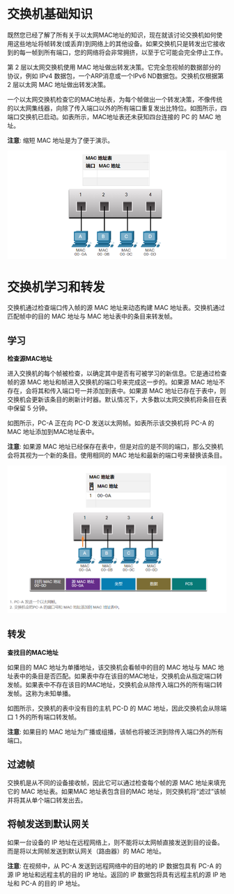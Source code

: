# 交换机基础知识

既然您已经了解了所有关于以太网MAC地址的知识，现在就该讨论交换机如何使用这些地址将帧转发(或丢弃)到网络上的其他设备。如果交换机只是转发出它接收到的每一帧到所有端口，您的网络将会非常拥挤，以至于它可能会完全停止工作。

第 2 层以太网交换机使用 MAC 地址做出转发决策。它完全忽视帧的数据部分的协议，例如 IPv4 数据包，一个ARP消息或一个IPv6 ND数据包。交换机仅根据第 2 层以太网 MAC 地址做出转发决策。

一个以太网交换机检查它的MAC地址表，为每个帧做出一个转发决策，不像传统的以太网集线器，向除了传入端口以外的所有端口重复发出比特位。如图所示，四端口交换机已启动。如表所示，MAC地址表还未获知四台连接的 PC 的 MAC 地址。

**注意**: 缩短 MAC 地址是为了便于演示。

![](pic/8.png)

# 交换机学习和转发

交换机通过检查端口传入帧的源 MAC 地址来动态构建 MAC 地址表。交换机通过匹配帧中的目的 MAC 地址与 MAC 地址表中的条目来转发帧。

## 学习

**检查源MAC地址**

进入交换机的每个帧被检查，以确定其中是否有可被学习的新信息。它是通过检查帧的源 MAC 地址和帧进入交换机的端口号来完成这一步的。如果源 MAC 地址不存在，会将其和传入端口号一并添加到表中。如果源 MAC 地址已存在于表中，则交换机会更新该条目的刷新计时器。默认情况下，大多数以太网交换机将条目在表中保留 5 分钟。

如图所示，PC-A 正在向 PC-D 发送以太网帧。如表所示该交换机将 PC-A 的 MAC 地址添加到MAC地址表中。

**注意**: 如果源 MAC 地址已经保存在表中，但是对应的是不同的端口，那么交换机会将其视为一个新的条目。使用相同的 MAC 地址和最新的端口号来替换该条目。

![](pic/9.png)

## 转发

**查找目的MAC地址**

如果目的 MAC 地址为单播地址，该交换机会看帧中的目的 MAC 地址与 MAC 地址表中的条目是否匹配。如果表中存在该目的MAC地址，交换机会从指定端口转发帧。如果表中不存在该目的MAC地址，交换机会从除传入端口外的所有端口转发帧。这称为未知单播。

如图所示，交换机的表中没有目的主机 PC-D 的 MAC 地址，因此交换机会从除端口 1 外的所有端口转发帧。

**注意**: 如果目的 MAC 地址为广播或组播，该帧也将被泛洪到除传入端口外的所有端口。

## 过滤帧

交换机是从不同的设备接收帧，因此它可以通过检查每个帧的源 MAC 地址来填充它的 MAC 地址表。如果MAC 地址表包含目的MAC 地址，则交换机将“滤过”该帧并将其从单个端口转发出去。

## 将帧发送到默认网关

如果一台设备的 IP 地址在远程网络上，则不能将以太网帧直接发送到目的设备。而是将以太网帧发送到默认网关（路由器）的 MAC 地址。

**注意**: 在视频中，从 PC-A 发送到远程网络中的目的地的 IP 数据包具有 PC-A 的源 IP 地址和远程主机的目的 IP 地址。返回的 IP 数据包将具有远程主机的源 IP 地址和 PC-A 的目的 IP 地址。